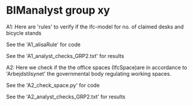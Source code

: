 # BIManalyst group xy
A1: Here are 'rules' to verify if the ifc-model for no. of claimed desks and bicycle stands

See the 'A1_alisaRule' for code 

See the 'A1_analyst_checks_GRP2.txt' for results  

A2: Here we check if the the office spaces (IfcSpace)are in accordance to 'Arbejdstilsynet' the governmental body regulating working spaces.

See the 'A2_check_space.py' for code 

See the 'A2_analyst_checks_GRP2.txt' for results 